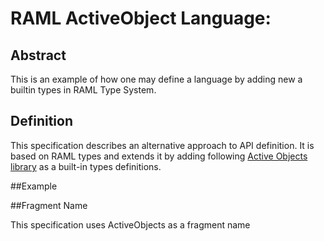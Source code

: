 
# RAML ActiveObject Language: 

## Abstract

This is an example of how one may define a language by adding new a builtin types in RAML Type System. 

## Definition  

This specification describes an alternative approach to API definition. It is based on RAML types and extends it by adding following [Active Objects library](activeObjects.raml) as a built-in types definitions. 

##Example



##Fragment Name

This specification uses ActiveObjects as a fragment name


